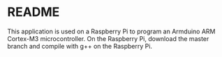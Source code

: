 # README #
This application is used on a Raspberry Pi to program an Armduino ARM Cortex-M3 microcontroller.  On the
Raspberry Pi, download the master branch and compile with g++ on the Raspberry Pi.

